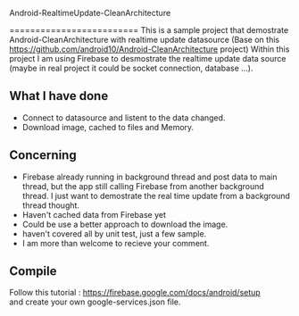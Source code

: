 Android-RealtimeUpdate-CleanArchitecture 

=========================
This is a sample project that demostrate Android-CleanArchitecture with realtime update datasource (Base on this https://github.com/android10/Android-CleanArchitecture project)
Within this project I am using Firebase to desmostrate the realtime update data source (maybe in real project it could be socket connection, database ...).


What I have done
-----------------
- Connect to datasource and listent to the data changed.
- Download image, cached to files and Memory.
 
Concerning
-----------------
- Firebase already running in background thread and post data to main thread, but the app still calling Firebase from another background thread.
I just want to demostrate the real time update from a background thread thought.
- Haven't cached data from Firebase yet
- Could be use a better approach to download the image.
- haven't covered all by unit test, just a few sample.
- I am more than welcome to recieve your comment.


Compile 
-----------------
Follow this tutorial : https://firebase.google.com/docs/android/setup  
and create your own google-services.json file.

